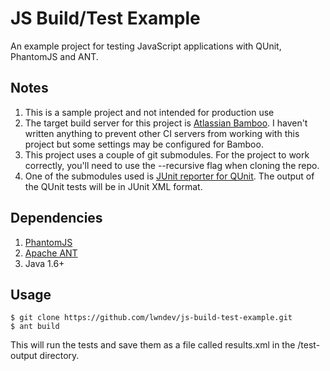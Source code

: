 JS Build/Test Example
===================

An example project for testing JavaScript applications with QUnit, PhantomJS and ANT.

## Notes

1. This is a sample project and not intended for production use
2. The target build server for this project is [Atlassian Bamboo](http://www.atlassian.com/software/bamboo/overview). I haven't written anything to prevent other CI servers from working with this project but some settings may be configured for Bamboo.
3. This project uses a couple of git submodules.  For the project to work correctly, you'll need to use the --recursive flag when cloning the repo.
4. One of the submodules used is [JUnit reporter for QUnit](https://github.com/jquery/qunit-reporter-junit). The output of the QUnit tests will be in JUnit XML format.

## Dependencies

1. [PhantomJS](http://phantomjs.org/download.html)
2. [Apache ANT](http://ant.apache.org/bindownload.cgi)
3. Java 1.6+

## Usage

    $ git clone https://github.com/lwndev/js-build-test-example.git
    $ ant build

This will run the tests and save them as a file called results.xml in the /test-output directory.
